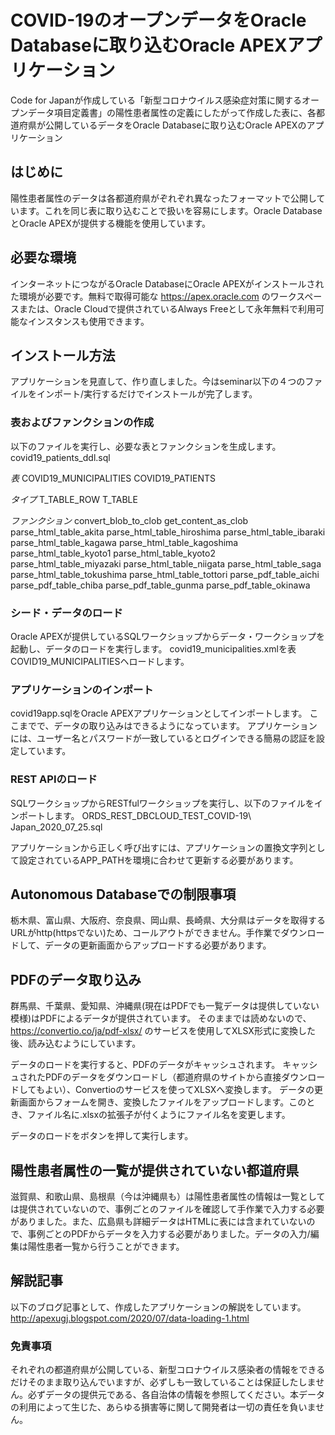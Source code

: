 # COVID-19のオープンデータをOracle Databaseに取り込むOracle APEXアプリケーション

Code for Japanが作成している「新型コロナウイルス感染症対策に関するオープンデータ項目定義書」の陽性患者属性の定義にしたがって作成した表に、各都道府県が公開しているデータをOracle Databaseに取り込むOracle APEXのアプリケーション

## はじめに

陽性患者属性のデータは各都道府県がぞれぞれ異なったフォーマットで公開しています。これを同じ表に取り込むことで扱いを容易にします。Oracle DatabaseとOracle APEXが提供する機能を使用しています。

## 必要な環境

インターネットにつながるOracle DatabaseにOracle APEXがインストールされた環境が必要です。無料で取得可能な https://apex.oracle.com のワークスペースまたは、Oracle Cloudで提供されているAlways Freeとして永年無料で利用可能なインスタンスも使用できます。

## インストール方法

アプリケーションを見直して、作り直しました。今はseminar以下の４つのファイルをインポート/実行するだけでインストールが完了します。

### 表およびファンクションの作成

以下のファイルを実行し、必要な表とファンクションを生成します。
covid19_patients_ddl.sql

*表*
COVID19_MUNICIPALITIES
COVID19_PATIENTS

*タイプ*
T_TABLE_ROW
T_TABLE

*ファンクション*
convert_blob_to_clob
get_content_as_clob
parse_html_table_akita
parse_html_table_hiroshima
parse_html_table_ibaraki
parse_html_table_kagawa
parse_html_table_kagoshima
parse_html_table_kyoto1
parse_html_table_kyoto2
parse_html_table_miyazaki
parse_html_table_niigata
parse_html_table_saga
parse_html_table_tokushima
parse_html_table_tottori
parse_pdf_table_aichi
parse_pdf_table_chiba
parse_pdf_table_gunma
parse_pdf_table_okinawa

### シード・データのロード

Oracle APEXが提供しているSQLワークショップからデータ・ワークショップを起動し、データのロードを実行します。
covid19_municipalities.xmlを表COVID19_MUNICIPALITIESヘロードします。

### アプリケーションのインポート

covid19app.sqlをOracle APEXアプリケーションとしてインポートします。
ここまでで、データの取り込みはできるようになっています。
アプリケーションには、ユーザー名とパスワードが一致しているとログインできる簡易の認証を設定しています。

### REST APIのロード

SQLワークショップからRESTfulワークショップを実行し、以下のファイルをインポートします。
ORDS_REST_DBCLOUD_TEST_COVID-19\ Japan_2020_07_25.sql 

アプリケーションから正しく呼び出すには、アプリケーションの置換文字列として設定されているAPP_PATHを環境に合わせて更新する必要があります。

## Autonomous Databaseでの制限事項

栃木県、富山県、大阪府、奈良県、岡山県、長崎県、大分県はデータを取得するURLがhttp(httpsでない)ため、コールアウトができません。手作業でダウンロードして、データの更新画面からアップロードする必要があります。

## PDFのデータ取り込み

群馬県、千葉県、愛知県、沖縄県(現在はPDFでも一覧データは提供していない模様)はPDFによるデータが提供されています。
そのままでは読めないので、
https://convertio.co/ja/pdf-xlsx/
のサービスを使用してXLSX形式に変換した後、読み込むようにしています。

データのロードを実行すると、PDFのデータがキャッシュされます。
キャッシュされたPDFのデータをダウンロードし（都道府県のサイトから直接ダウンロードしてもよい）、Convertioのサービスを使ってXLSXへ変換します。
データの更新画面からフォームを開き、変換したファイルをアップロードします。このとき、ファイル名に.xlsxの拡張子が付くようにファイル名を変更します。

データのロードをボタンを押して実行します。

## 陽性患者属性の一覧が提供されていない都道府県

滋賀県、和歌山県、島根県（今は沖縄県も）は陽性患者属性の情報は一覧としては提供されていないので、事例ごとのファイルを確認して手作業で入力する必要がありました。また、広島県も詳細データはHTMLに表には含まれていないので、事例ごとのPDFからデータを入力する必要がありました。データの入力/編集は陽性患者一覧から行うことができます。

## 解説記事

以下のブログ記事として、作成したアプリケーションの解説をしています。
http://apexugj.blogspot.com/2020/07/data-loading-1.html

### 免責事項

それぞれの都道府県が公開している、新型コロナウイルス感染者の情報をできるだけそのまま取り込んでいますが、必ずしも一致していることは保証したしません。必ずデータの提供元である、各自治体の情報を参照してください。本データの利用によって生じた、あらゆる損害等に関して開発者は一切の責任を負いません。
